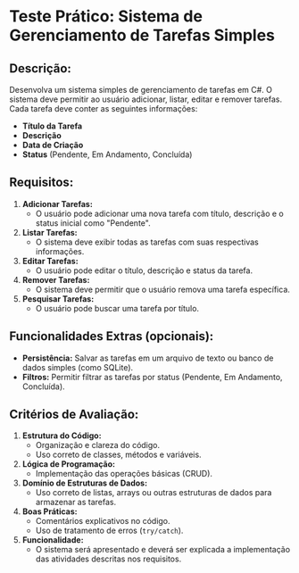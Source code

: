 # Teste Prático: Sistema de Gerenciamento de Tarefas Simples

## Descrição:
Desenvolva um sistema simples de gerenciamento de tarefas em C#. O sistema deve permitir ao usuário adicionar, listar, editar e remover tarefas. Cada tarefa deve conter as seguintes informações:
- **Título da Tarefa**
- **Descrição**
- **Data de Criação**
- **Status** (Pendente, Em Andamento, Concluída)

## Requisitos:
1. **Adicionar Tarefas:**
   - O usuário pode adicionar uma nova tarefa com título, descrição e o status inicial como "Pendente".
2. **Listar Tarefas:**
   - O sistema deve exibir todas as tarefas com suas respectivas informações.
3. **Editar Tarefas:**
   - O usuário pode editar o título, descrição e status da tarefa.
4. **Remover Tarefas:**
   - O sistema deve permitir que o usuário remova uma tarefa específica.
5. **Pesquisar Tarefas:**
   - O usuário pode buscar uma tarefa por título.

## Funcionalidades Extras (opcionais):
- **Persistência:** Salvar as tarefas em um arquivo de texto ou banco de dados simples (como SQLite).
- **Filtros:** Permitir filtrar as tarefas por status (Pendente, Em Andamento, Concluída).

## Critérios de Avaliação:
1. **Estrutura do Código:**
   - Organização e clareza do código.
   - Uso correto de classes, métodos e variáveis.
2. **Lógica de Programação:**
   - Implementação das operações básicas (CRUD).
3. **Domínio de Estruturas de Dados:**
   - Uso correto de listas, arrays ou outras estruturas de dados para armazenar as tarefas.
4. **Boas Práticas:**
   - Comentários explicativos no código.
   - Uso de tratamento de erros (`try/catch`).
5. **Funcionalidade:**
   - O sistema será apresentado e deverá ser explicada a implementação das atividades descritas nos requisitos.
